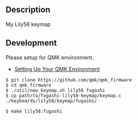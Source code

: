 
## Description

My Lily58 keymap

## Development

Please setup for QMK environment.

* [Setting Up Your QMK Environment](https://docs.qmk.fm/#/newbs_getting_started)

```console
$ git clone https://github.com/qmk/qmk_firmware
$ cd qmk_firmware
$ ./util/new_keymap.sh lily58 fugashi
$ cp path/to/fugashi-lily58-keymap/keymap.c ./keyboards/lily58/keymap/fugashi/
```

```console
$ make lily58:fugashi
```

